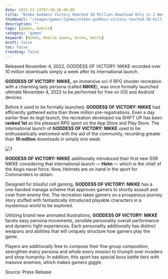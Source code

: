 ```yaml
---
date: 2022-11-14T07:38:20-08:00
title: "Nikke Goddess Victory Reached 10 Million Download Only in 1 Week"
thumbnail: "/images/games/[games]nikke-goddess-victory-reached-10-million-download-only-in-1-week.png"
description: ""
tags: [games, mobile]
category: 'games'
keyword: [Nikke, Mobile Games, Anime, Waifu]
draft: false
toc: false
trending: false
---
```


Released November 4, 2022, GODDESS OF VICTORY: NIKKE recorded over 10 million downloads simply a week after its international launch.

**GODDESS OF VICTORY: NIKKE,** an immersive sci-fi RPG shooter recreation with a charming lady persona (called **NIKKE**), was once formally launched ultimate November 4, 2022 to be performed for free on iOS and Android devices.

Before it used to be formally launched, **GODDESS OF VICTORY: NIKKE** had efficiently gathered extra than three million pre-registrations. Even a day earlier than its legit launch, the recreation developed via SHIFT UP has been **ranked 1st** as the pleasant RPG sport on the App Store and Play Store. The international launch of **GODDESS OF VICTORY: NIKKE** used to be enthusiastically welcomed with the aid of the community, recording greater than **10 million** downloads in simply one week.

![1](/images/games/[games]nikke001.png)

**GODDESS OF VICTORY: NIKKE** additionally introduced their first new SSR NIKKE considering that international launch — **Helm** — which is the chief of the Aegis naval force. Now, Helmets are on hand in the sport for Commanders to obtain.

Designed for blissful cell gaming, **GODDESS OF VICTORY: NIKKE** has a one-handed manage scheme that approves gamers to shortly assault and cowl from enemy fire. The recreation takes gamers on a prosperous journey story stuffed with fantastically introduced playable characters in a mysterious world to be explored.

Utilizing brand new animated illustrations, **GODDESS OF VICTORY: NIKKE** facets easy persona movements, sensible personality overall performance and dynamic fight experiences. Each personality additionally has distinct weapons and abilities that will uniquely structure how gamers play the game.

Players are additionally free to compose their fine group composition, strengthen every persona and whole every mission to triumph over invaders and shop humanity. In addition, this sport has special boss battle tiers with massive enemies, which makes gamers giggle.


Source: Press Release